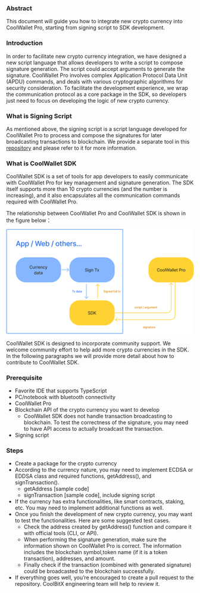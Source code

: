 ### Abstract

This document will guide you how to integrate new crypto currency into CoolWallet Pro, starting from signing script to SDK development.

### Introduction

In order to facilitate new crypto currency integration, we have designed a new script language that allows developers to write a script to compose signature generation. The script could accept arguments to generate the signature.
CoolWallet Pro involves complex Application Protocol Data Unit (APDU) commands, and deals with various cryptographic algorithms for security consideration. To facilitate the development experience, we wrap the communication protocol as a core package in the SDK, so developers just need to focus on developing the logic of new crypto currency.

### What is Signing Script 

As mentioned above, the signing script is a script language developed for CoolWallet Pro to process and compose the signatures for later broadcasting transactions to blockchain. We provide a separate tool in this [repository](https://github.com/CoolBitX-Technology/coolwallet-signing-tools/tree/dev) and please refer to it for more information.
### What is CoolWallet SDK

CoolWallet SDK is a set of tools for app developers to easily communicate with CoolWallet Pro for key management and signature generation. The SDK itself supports more than 10 crypto currencies (and the number is increasing), and it also encapsulates all the communication commands required with CoolWallet Pro.

The relationship between CoolWallet Pro and CoolWallet SDK is shown in the figure below：

![](./architecture.png)

CoolWallet SDK is designed to incorporate community support. We welcome community effort to help add more crypto currencies in the SDK. In the following paragraphs we will provide more detail about how to contribute to CoolWallet SDK.

### Prerequisite

* Favorite IDE that supports TypeScript
* PC/notebook with bluetooth connectivity
* CoolWallet Pro
* Blockchain API of the crypto currency you want to develop
	* CoolWallet SDK does not handle transaction broadcasting to blockchain. To test the correctness of the signature, you may need to have API access to actually broadcast the transaction.
* Signing script

### Steps

* Create a package for the crypto currency
* According to the currency nature, you may need to implement ECDSA or EDDSA class and required functions, getAddress(), and signTransaction().
	* getAddress [sample code]
	* signTransaction [sample code], include signing script
* If the currency has extra functionalities, like smart contracts, staking, etc. You may need to implement additional functions as well.
* Once you finish the development of new crypto currency, you may want to test the functionalities. Here are some suggested test cases.
	* Check the address created by getAddress() function and compare it with official tools (CLI, or API).
	* When performing the signature generation, make sure the information shown on CoolWallet Pro is correct. The information includes the blockchain symbol,token name (if it is a token transaction), addresses, and amount.
	* Finally check if the transaction (combined with generated signature) could be broadcasted to the blockchain successfully.
* If everything goes well, you’re encouraged to create a pull request to the repository. CoolBitX engineering team will help to review it.